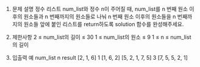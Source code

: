 1. 문제 설명
   정수 리스트 num_list와 정수 n이 주어질 때, num_list를 n 번째 원소 이후의 원소들과 n 번째까지의 원소들로 나눠 n 번째 원소 이후의 원소들을 n 번째까지의 원소들 앞에 붙인 리스트를 return하도록 solution 함수를 완성해주세요.

2. 제한사항
   2 ≤ num_list의 길이 ≤ 30
   1 ≤ num_list의 원소 ≤ 9
   1 ≤ n ≤ num_list의 길이

3. 입출력 예
   num_list n result
   [2, 1, 6] 1 [1, 6, 2]
   [5, 2, 1, 7, 5] 3 [7, 5, 5, 2, 1]
